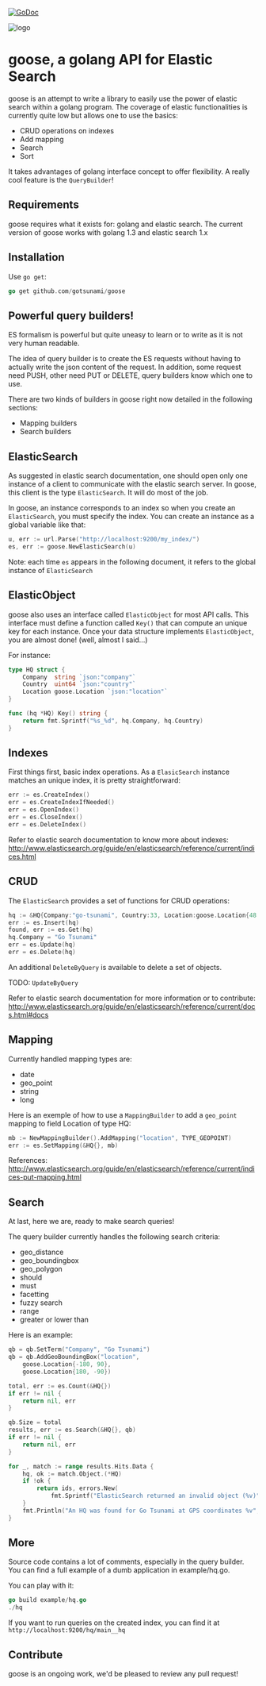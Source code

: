 [![GoDoc](https://godoc.org/github.com/gotsunami/goose?status.svg)](https://godoc.org/github.com/gotsunami/goose)

![logo](http://go-tsunami.com/assets/images/gooseLogo.png)

goose, a golang API for Elastic Search
======================================

goose is an attempt to write a library to easily use the power of elastic search within a golang program.
The coverage of elastic functionalities is currently quite low but allows one to use the basics:
- CRUD operations on indexes
- Add mapping
- Search
- Sort

It takes advantages of golang interface concept to offer flexibility. A really cool feature is the `QueryBuilder`!

Requirements
------------

goose requires what it exists for: golang and elastic search.
The current version of goose works with golang 1.3 and elastic search 1.x

Installation
------------

Use `go get`:
```go
go get github.com/gotsunami/goose
```

Powerful query builders!
------------------------

ES formalism is powerful but quite uneasy to learn or to write as it is not very human readable.

The idea of query builder is to create the ES requests without having to actually write the json content of the request. In addition, some request need PUSH, other need PUT or DELETE, query builders know which one to use.

There are two kinds of builders in goose right now detailed in the following sections:
- Mapping builders
- Search builders

ElasticSearch
-------------

As suggested in elastic search documentation, one should open only one instance of a client to communicate with the elastic search server. In goose, this client is the type `ElasticSearch`. It will do most of the job.

In goose, an instance corresponds to an index so when you create an `ElasticSearch`, you must specify the index. You can create an instance as a global variable like that:

```go
u, err := url.Parse("http://localhost:9200/my_index/")
es, err := goose.NewElasticSearch(u)
```

Note: each time `es` appears in the following document, it refers to the global instance of `ElasticSearch`

ElasticObject
-------------

goose also uses an interface called `ElasticObject` for most API calls.
This interface must define a function called `Key()` that can compute an unique key for each instance.
Once your data structure implements `ElasticObject`, you are almost done! (well, almost I said...)

For instance:

```go
type HQ struct {
    Company  string `json:"company"`
    Country  uint64 `json:"country"`
    Location goose.Location `json:"location"`
}

func (hq *HQ) Key() string {
    return fmt.Sprintf("%s_%d", hq.Company, hq.Country)
}
```

Indexes
-------

First things first, basic index operations. As a `ElasicSearch` instance matches an unique index, it is pretty straightforward:
```go
err := es.CreateIndex()
err = es.CreateIndexIfNeeded()
err = es.OpenIndex()
err = es.CloseIndex()
err = es.DeleteIndex()
```

Refer to elastic search documentation to know more about indexes: http://www.elasticsearch.org/guide/en/elasticsearch/reference/current/indices.html

CRUD
----

The `ElasticSearch` provides a set of functions for CRUD operations:

```go
hq := &HQ{Company:"go-tsunami", Country:33, Location:goose.Location{48.865618, 2.370985}}
err := es.Insert(hq)
found, err := es.Get(hq)
hq.Company = "Go Tsunami"
err = es.Update(hq)
err = es.Delete(hq)
```

An additional  `DeleteByQuery` is available to delete a set of objects.

TODO: `UpdateByQuery`

Refer to elastic search documentation for more information or to contribute: http://www.elasticsearch.org/guide/en/elasticsearch/reference/current/docs.html#docs

Mapping
-------

Currently handled mapping types are:
- date
- geo_point
- string
- long

Here is an exemple of how to use a `MappingBuilder` to add a `geo_point` mapping to field Location of type HQ:

```go
mb := NewMappingBuilder().AddMapping("location", TYPE_GEOPOINT)
err := es.SetMapping(&HQ{}, mb)
```

References:
http://www.elasticsearch.org/guide/en/elasticsearch/reference/current/indices-put-mapping.html

Search
------

At last, here we are, ready to make search queries!

The query builder currently handles the following search criteria:
- geo_distance
- geo_boundingbox
- geo_polygon
- should
- must
- facetting
- fuzzy search
- range
- greater or lower than

Here is an example:
```go
qb = qb.SetTerm("Company", "Go Tsunami")
qb = qb.AddGeoBoundingBox("location",
    goose.Location{-180, 90},
    goose.Location{180, -90})

total, err := es.Count(&HQ{})
if err != nil {
    return nil, err
}

qb.Size = total
results, err := es.Search(&HQ{}, qb)
if err != nil {
    return nil, err
}

for _, match := range results.Hits.Data {
    hq, ok := match.Object.(*HQ)
    if !ok {
        return ids, errors.New(
            fmt.Sprintf("ElasticSearch returned an invalid object (%v)", match.Src))
    }
    fmt.Println("An HQ was found for Go Tsunami at GPS coordinates %v", hq.Location)
}
```

More
----

Source code contains a lot of comments, especially in the query builder. You can find a full example of a dumb application in example/hq.go.

You can play with it:
```go
go build example/hq.go
./hq
```

If you want to run queries on the created index, you can find it at `http://localhost:9200/hq/main__hq`

Contribute
----------

goose is an ongoing work, we'd be pleased to review any pull request!  
